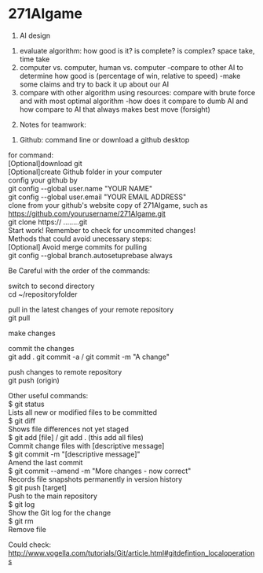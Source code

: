 # 271AIgame
1. AI design

1) evaluate algorithm: how good is it? is complete? is complex? space take, time take
2) computer vs. computer, human vs. computer 
-compare to other AI to determine how good is (percentage of win, relative to speed)
-make some claims and try to back it up about our AI
3) compare with other algorithm using resources: compare with brute force and with most optimal algorithm
-how does it compare to dumb AI and how compare to AI that always makes best move (forsight)




2. Notes for teamwork:      
1) Github: command line or download a github desktop
   
  
for command:        
[Optional]download git     
[Optional]create Github folder in your computer      
config your github by     
	git config --global user.name "YOUR NAME"     
	git config --global user.email "YOUR EMAIL ADDRESS"     
clone from your github's website copy of 271AIgame, such as https://github.com/yourusername/271AIgame.git     
	git clone https:// ........git     
Start work! Remember to check for uncommited changes!     
Methods that could avoid unecessary steps:     
[Optional] Avoid merge commits for pulling     
    git config --global branch.autosetuprebase always     
   

Be Careful with the order of the commands:      
        
switch to second directory        
cd ~/repositoryfolder
   
pull in the latest changes of your remote repository        
git pull
  
make changes      
  
commit the changes   
git add .
git commit -a / git commit -m "A change"      
  
push changes to remote repository        
git push (origin)        
  
       

Other useful commands:     
$ git status     
Lists all new or modified files to be committed     
$ git diff     
Shows file differences not yet staged     
$ git add [file] / git add .  (this add all files)     
Commit change files with [descriptive message]     
$ git commit -m "[descriptive message]"     
Amend the last commit     
$ git commit --amend -m "More changes - now correct"      
Records file snapshots permanently in version history     
$ git push [target]     
Push to the main repository     
$ git log      
Show the Git log for the change     
$ git rm     
Remove file          
     
Could check:     
http://www.vogella.com/tutorials/Git/article.html#gitdefintion_localoperations     


